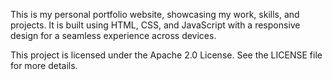 This is my personal portfolio website, showcasing my work, skills, and projects. It is built using HTML, CSS, and JavaScript with a responsive design for a seamless experience across devices.

This project is licensed under the Apache 2.0 License. See the LICENSE file for more details.
